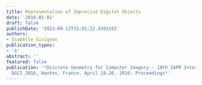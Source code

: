 ```yaml
---
title: Representation of Imprecise Digital Objects
date: '2016-01-01'
draft: false
publishDate: '2023-09-12T15:01:22.439319Z'
authors:
- Isabelle Sivignon
publication_types:
- '1'
abstract: ''
featured: false
publication: '*Discrete Geometry for Computer Imagery - 19th IAPR International Conference,
  DGCI 2016, Nantes, France, April 18-20, 2016. Proceedings*'
---
```


